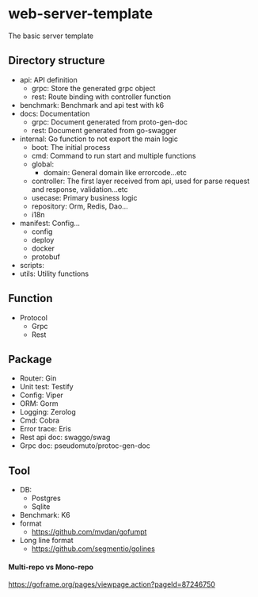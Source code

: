 # web-server-template
The basic server template

## Directory structure
- api: API definition
  - grpc: Store the generated grpc object
  - rest: Route binding with controller function
- benchmark: Benchmark and api test with k6
- docs: Documentation
  - grpc: Document generated from proto-gen-doc
  - rest: Document generated from go-swagger
- internal: Go function to not export the main logic
  - boot: The initial process
  - cmd: Command to run start and multiple functions
  - global:
    - domain: General domain like errorcode...etc
  - controller: The first layer received from api, used for parse request and response, validation...etc
  - usecase: Primary business logic
  - repository: Orm, Redis, Dao... 
  - i18n
- manifest: Config...
  - config
  - deploy
  - docker
  - protobuf
- scripts: 
- utils: Utility functions

## Function
- Protocol
  - Grpc
  - Rest

## Package
- Router: Gin
- Unit test: Testify
- Config: Viper
- ORM: Gorm
- Logging: Zerolog
- Cmd: Cobra
- Error trace: Eris
- Rest api doc: swaggo/swag
- Grpc doc: pseudomuto/protoc-gen-doc

## Tool
- DB:
    - Postgres
    - Sqlite
- Benchmark: K6
- format
  - https://github.com/mvdan/gofumpt
- Long line format
  - https://github.com/segmentio/golines

#### Multi-repo vs Mono-repo
https://goframe.org/pages/viewpage.action?pageId=87246750